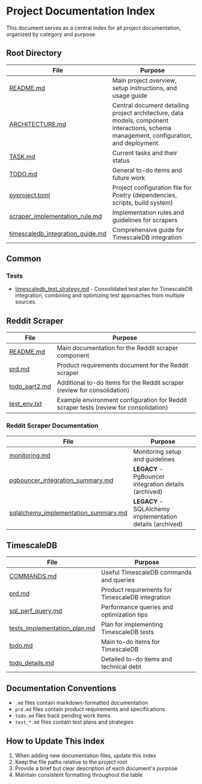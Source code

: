 # Project Documentation Index

This document serves as a central index for all project documentation, organized by category and purpose.

## Root Directory

| File | Purpose |
|------|---------|
| [README.md](./README.md) | Main project overview, setup instructions, and usage guide |
| [ARCHITECTURE.md](./ARCHITECTURE.md) | Central document detailing project architecture, data models, component interactions, schema management, configuration, and deployment. |
| [TASK.md](./TASK.md) | Current tasks and their status |
| [TODO.md](./TODO.md) | General to-do items and future work |
| [pyproject.toml](./pyproject.toml) | Project configuration file for Poetry (dependencies, scripts, build system) |
| [scraper_implementation_rule.md](./scraper_implementation_rule.md) | Implementation rules and guidelines for scrapers |
| [timescaledb_integration_guide.md](./timescaledb_integration_guide.md) | Comprehensive guide for TimescaleDB integration |

## Common

### Tests
- [timescaledb_test_strategy.md](./common/tests/timescaledb_test_strategy.md) - Consolidated test plan for TimescaleDB integration, combining and optimizing test approaches from multiple sources.

## Reddit Scraper

| File | Purpose |
|------|---------|
| [README.md](./reddit_scraper/README.md) | Main documentation for the Reddit scraper component |
| [prd.md](./reddit_scraper/prd.md) | Product requirements document for the Reddit scraper |
| [todo_part2.md](./reddit_scraper/todo_part2.md) | Additional to-do items for the Reddit scraper (review for consolidation) |
| [test_env.txt](./reddit_scraper/test_env.txt) | Example environment configuration for Reddit scraper tests (review for consolidation) |

### Reddit Scraper Documentation

| File | Purpose |
|------|---------|
| [monitoring.md](./reddit_scraper/docs/monitoring.md) | Monitoring setup and guidelines |
| [pgbouncer_integration_summary.md](./reddit_scraper/docs/pgbouncer_integration_summary.md) | **LEGACY** - PgBouncer integration details (archived) |
| [sqlalchemy_implementation_summary.md](./reddit_scraper/docs/sqlalchemy_implementation_summary.md) | **LEGACY** - SQLAlchemy implementation details (archived) |

## TimescaleDB

| File | Purpose |
|------|---------|
| [COMMANDS.md](./timescaledb/COMMANDS.md) | Useful TimescaleDB commands and queries |
| [prd.md](./timescaledb/prd.md) | Product requirements for TimescaleDB integration |
| [sql_perf_query.md](./timescaledb/sql_perf_query.md) | Performance queries and optimization tips |
| [tests_implementation_plan.md](./timescaledb/tests_implementation_plan.md) | Plan for implementing TimescaleDB tests |
| [todo.md](./timescaledb/todo.md) | Main to-do items for TimescaleDB |
| [todo_details.md](./timescaledb/todo_details.md) | Detailed to-do items and technical debt |

## Documentation Conventions

- `.md` files contain markdown-formatted documentation
- `prd.md` files contain product requirements and specifications
- `todo.md` files track pending work items
- `test_*.md` files contain test plans and strategies

## How to Update This Index

1. When adding new documentation files, update this index
2. Keep the file paths relative to the project root
3. Provide a brief but clear description of each document's purpose
4. Maintain consistent formatting throughout the table
